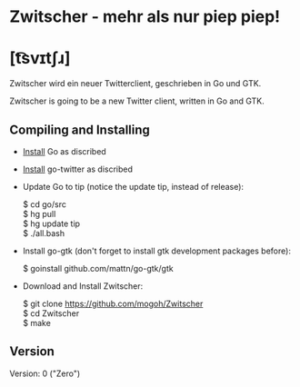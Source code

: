 Zwitscher - mehr als nur piep piep!
===================================
[t͡svɪtʃɹ]
=========

Zwitscher wird ein neuer Twitterclient, geschrieben in Go und GTK.

Zwitscher is going to be a new Twitter client, written in Go and GTK.

Compiling and Installing
------------------------


  * [Install](http://golang.org/doc/install.html) Go as discribed
  * [Install](https://github.com/jb55/go-twitter) go-twitter as discribed
  * Update Go to tip (notice the update tip, instead of release):

    $ cd go/src  
    $ hg pull  
    $ hg update tip  
    $ ./all.bash  

  * Install go-gtk (don't forget to install gtk development packages before):

    $ goinstall github.com/mattn/go-gtk/gtk

  * Download and Install Zwitscher:

    $ git clone https://github.com/mogoh/Zwitscher  
    $ cd Zwitscher  
    $ make  



Version
-------

Version: 0 ("Zero")
